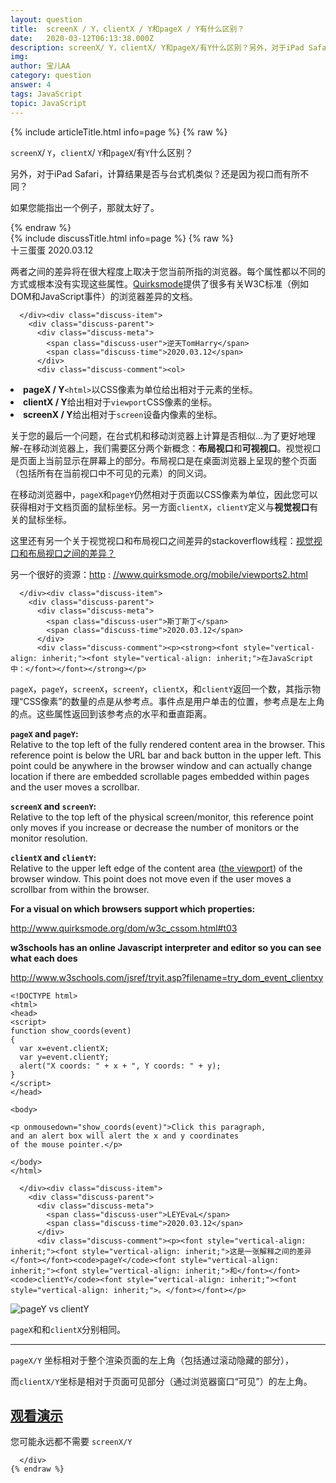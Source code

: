 ```yaml
---
layout: question
title:  screenX / Y，clientX / Y和pageX / Y有什么区别？
date:   2020-03-12T06:13:38.000Z
description: screenX/ Y，clientX/ Y和pageX/有Y什么区别？另外，对于iPad Safari，计算结果是否与台式机类似？还是因为视口而有所不...
img: 
author: 宝儿AA
category: question
answer: 4
tags: JavaScript
topic: JavaScript
---
```

<div class="article-root">
  <div class="article">
    {% include articleTitle.html info=page %}
    {% raw %}
    <div class="article-content"><p><font style="vertical-align: inherit;"></font><code>screenX</code><font style="vertical-align: inherit;"><font style="vertical-align: inherit;">/ </font></font><code>Y</code><font style="vertical-align: inherit;"><font style="vertical-align: inherit;">，</font></font><code>clientX</code><font style="vertical-align: inherit;"><font style="vertical-align: inherit;">/ </font></font><code>Y</code><font style="vertical-align: inherit;"><font style="vertical-align: inherit;">和</font></font><code>pageX</code><font style="vertical-align: inherit;"><font style="vertical-align: inherit;">/有</font></font><code>Y</code><font style="vertical-align: inherit;"><font style="vertical-align: inherit;">什么</font><font style="vertical-align: inherit;">区别</font><font style="vertical-align: inherit;">？</font></font></p>

<p><font style="vertical-align: inherit;"><font style="vertical-align: inherit;">另外，对于iPad Safari，计算结果是否与台式机类似？还是因为视口而有所不同？</font></font></p>

<p><font style="vertical-align: inherit;"><font style="vertical-align: inherit;">如果您能指出一个例子，那就太好了。</font></font></p></div>
    {% endraw %}
  </div>

  <div class="discuss-wrapper">
    {% include discussTitle.html info=page %}
    {% raw %}
    <div class="discuss-item">
        <div class="discuss-parent">
          <div class="discuss-meta">
            <span class="discuss-user">十三蛋蛋</span>
            <span class="discuss-time">2020.03.12</span>
          </div>
          <div class="discuss-comment"><p><font style="vertical-align: inherit;"><font style="vertical-align: inherit;">两者之间的差异将在很大程度上取决于您当前所指的浏览器。</font><font style="vertical-align: inherit;">每个属性都以不同的方式或根本没有实现这些属性。</font></font><a href="http://www.quirksmode.org/dom/w3c_cssom.html#mousepos" rel="noreferrer"><font style="vertical-align: inherit;"><font style="vertical-align: inherit;">Quirksmode</font></font></a><font style="vertical-align: inherit;"><font style="vertical-align: inherit;">提供了很多有关W3C标准（例如DOM和JavaScript事件）的浏览器差异的文档。</font></font></p></div>
        </div>
        
      </div><div class="discuss-item">
        <div class="discuss-parent">
          <div class="discuss-meta">
            <span class="discuss-user">逆天TomHarry</span>
            <span class="discuss-time">2020.03.12</span>
          </div>
          <div class="discuss-comment"><ol>
<li><strong><font style="vertical-align: inherit;"><font style="vertical-align: inherit;">pageX / Y</font></font></strong><font style="vertical-align: inherit;"></font><code>&lt;html&gt;</code><font style="vertical-align: inherit;"><font style="vertical-align: inherit;">以CSS像素为单位</font><font style="vertical-align: inherit;">给出相对于</font><font style="vertical-align: inherit;">元素</font><font style="vertical-align: inherit;">的坐标</font><font style="vertical-align: inherit;">。</font></font></li>
<li><strong><font style="vertical-align: inherit;"><font style="vertical-align: inherit;">clientX / Y</font></font></strong><font style="vertical-align: inherit;"><font style="vertical-align: inherit;">给出相对于</font></font><code>viewport</code><font style="vertical-align: inherit;"><font style="vertical-align: inherit;">CSS像素</font><font style="vertical-align: inherit;">的坐标</font><font style="vertical-align: inherit;">。</font></font></li>
<li><strong><font style="vertical-align: inherit;"><font style="vertical-align: inherit;">screenX / Y</font></font></strong><font style="vertical-align: inherit;"><font style="vertical-align: inherit;">给出相对于</font></font><code>screen</code><font style="vertical-align: inherit;"><font style="vertical-align: inherit;">设备内像素</font><font style="vertical-align: inherit;">的坐标</font><font style="vertical-align: inherit;">。</font></font></li>
</ol>

<p><font style="vertical-align: inherit;"><font style="vertical-align: inherit;">关于您的最后一个问题，在台式机和移动浏览器上计算是否相似...为了更好地理解-在移动浏览器上，我们需要区分两个新概念：</font></font><strong><font style="vertical-align: inherit;"><font style="vertical-align: inherit;">布局视口</font></font></strong><font style="vertical-align: inherit;"><font style="vertical-align: inherit;">和</font></font><strong><font style="vertical-align: inherit;"><font style="vertical-align: inherit;">可视视口</font></font></strong><font style="vertical-align: inherit;"><font style="vertical-align: inherit;">。</font><font style="vertical-align: inherit;">视觉视口是页面上当前显示在屏幕上的部分。</font><font style="vertical-align: inherit;">布局视口是在桌面浏览器上呈现的整个页面（包括所有在当前视口中不可见的元素）的同义词。</font></font></p>

<p><font style="vertical-align: inherit;"><font style="vertical-align: inherit;">在移动浏览器中，</font></font><code>pageX</code><font style="vertical-align: inherit;"><font style="vertical-align: inherit;">和</font></font><code>pageY</code><font style="vertical-align: inherit;"><font style="vertical-align: inherit;">仍然相对于页面以CSS像素为单位，因此您可以获得相对于文档页面的鼠标坐标。</font><font style="vertical-align: inherit;">另一方面</font></font><code>clientX</code><font style="vertical-align: inherit;"><font style="vertical-align: inherit;">，</font></font><code>clientY</code><font style="vertical-align: inherit;"><font style="vertical-align: inherit;">定义与</font></font><strong><font style="vertical-align: inherit;"><font style="vertical-align: inherit;">视觉视口</font></font></strong><font style="vertical-align: inherit;"><font style="vertical-align: inherit;">有关的鼠标坐标</font><font style="vertical-align: inherit;">。</font></font></p>

<p><font style="vertical-align: inherit;"><font style="vertical-align: inherit;">这里还有另一个关于视觉视口和布局视口之间差异的stackoverflow线程：</font></font><a href="https://stackoverflow.com/questions/6333927/difference-between-visual-viewport-and-layout-viewport"><font style="vertical-align: inherit;"><font style="vertical-align: inherit;">视觉视口和布局视口之间的差异？</font></font></a></p>

<p><font style="vertical-align: inherit;"><font style="vertical-align: inherit;">另一个很好的资源：</font><a href="http://www.quirksmode.org/mobile/viewports2.html" rel="noreferrer"><font style="vertical-align: inherit;">http</font></a><font style="vertical-align: inherit;"> : </font></font><a href="http://www.quirksmode.org/mobile/viewports2.html" rel="noreferrer"><font style="vertical-align: inherit;"><font style="vertical-align: inherit;">//www.quirksmode.org/mobile/viewports2.html</font></font></a></p></div>
        </div>
        
      </div><div class="discuss-item">
        <div class="discuss-parent">
          <div class="discuss-meta">
            <span class="discuss-user">斯丁斯丁</span>
            <span class="discuss-time">2020.03.12</span>
          </div>
          <div class="discuss-comment"><p><strong><font style="vertical-align: inherit;"><font style="vertical-align: inherit;">在JavaScript中：</font></font></strong></p>

<p><code>pageX</code><font style="vertical-align: inherit;"><font style="vertical-align: inherit;">，</font></font><code>pageY</code><font style="vertical-align: inherit;"><font style="vertical-align: inherit;">，</font></font><code>screenX</code><font style="vertical-align: inherit;"><font style="vertical-align: inherit;">，</font></font><code>screenY</code><font style="vertical-align: inherit;"><font style="vertical-align: inherit;">，</font></font><code>clientX</code><font style="vertical-align: inherit;"><font style="vertical-align: inherit;">，和</font></font><code>clientY</code><font style="vertical-align: inherit;"><font style="vertical-align: inherit;">返回一个数，其指示物理“CSS像素”的数量的点是从参考点。</font><font style="vertical-align: inherit;">事件点是用户单击的位置，参考点是左上角的点。</font><font style="vertical-align: inherit;">这些属性返回到该参考点的水平和垂直距离。</font></font></p>

<p><strong><code>pageX</code> and <code>pageY</code>:</strong><br>
Relative to the top left of the fully rendered content area in the browser. This reference point is below the URL bar and back button in the upper left. This point could be anywhere in the browser window and can actually change location if there are embedded scrollable pages embedded within pages and the user moves a scrollbar.</p>

<p><strong><code>screenX</code> and <code>screenY</code>:</strong><br>
Relative to the top left of the physical screen/monitor, this reference point only moves if you increase or decrease the number of monitors or the monitor resolution.</p>

<p><strong><code>clientX</code> and <code>clientY</code>:</strong><br>
Relative to the upper left edge of the content area (<a href="https://stackoverflow.com/questions/2939693/what-is-view-port-in-html">the viewport</a>) of the browser window.  This point does not move even if the user moves a scrollbar from within the browser.</p>

<p><strong>For a visual on which browsers support which properties:</strong></p>

<p><a href="http://www.quirksmode.org/dom/w3c_cssom.html#t03" rel="noreferrer">http://www.quirksmode.org/dom/w3c_cssom.html#t03</a></p>

<p><strong>w3schools has an online Javascript interpreter and editor so you can see what each does</strong></p>

<p><a href="http://www.w3schools.com/jsref/tryit.asp?filename=try_dom_event_clientxy" rel="noreferrer">http://www.w3schools.com/jsref/tryit.asp?filename=try_dom_event_clientxy</a></p>

<p></p><div class="snippet" data-lang="js" data-hide="false" data-console="false" data-babel="false">
<div class="snippet-code">
<pre class="snippet-code-html lang-html prettyprint-override"><code>&lt;!DOCTYPE html&gt;<font></font>
&lt;html&gt;<font></font>
&lt;head&gt;<font></font>
&lt;script&gt;<font></font>
function show_coords(event)<font></font>
{<font></font>
  var x=event.clientX;<font></font>
  var y=event.clientY;<font></font>
  alert("X coords: " + x + ", Y coords: " + y);<font></font>
}<font></font>
&lt;/script&gt;<font></font>
&lt;/head&gt;<font></font>
<font></font>
&lt;body&gt;<font></font>
<font></font>
&lt;p onmousedown="show_coords(event)"&gt;Click this paragraph, <font></font>
and an alert box will alert the x and y coordinates <font></font>
of the mouse pointer.&lt;/p&gt;<font></font>
<font></font>
&lt;/body&gt;<font></font>
&lt;/html&gt;</code></pre>
</div>
</div>
<p></p></div>
        </div>
        
      </div><div class="discuss-item">
        <div class="discuss-parent">
          <div class="discuss-meta">
            <span class="discuss-user">LEYEvaL</span>
            <span class="discuss-time">2020.03.12</span>
          </div>
          <div class="discuss-comment"><p><font style="vertical-align: inherit;"><font style="vertical-align: inherit;">这是一张解释之间的差异</font></font><code>pageY</code><font style="vertical-align: inherit;"><font style="vertical-align: inherit;">和</font></font><code>clientY</code><font style="vertical-align: inherit;"><font style="vertical-align: inherit;">。</font></font></p>

<p><img src="https://i.stack.imgur.com/4C3no.png" alt="pageY vs clientY"></p>

<p><font style="vertical-align: inherit;"></font><code>pageX</code><font style="vertical-align: inherit;"><font style="vertical-align: inherit;">和和</font></font><code>clientX</code><font style="vertical-align: inherit;"><font style="vertical-align: inherit;">分别</font><font style="vertical-align: inherit;">相同</font><font style="vertical-align: inherit;">。</font></font></p>

<hr>

<p><code>pageX/Y</code><font style="vertical-align: inherit;"><font style="vertical-align: inherit;"> 坐标相对于整个渲染页面的左上角（包括通过滚动隐藏的部分）， </font></font></p>

<p><font style="vertical-align: inherit;"><font style="vertical-align: inherit;">而</font></font><code>clientX/Y</code><font style="vertical-align: inherit;"><font style="vertical-align: inherit;">坐标是相对于页面可见部分（通过浏览器窗口“可见”）的左上角。</font></font></p>

<h2><a href="http://jsbin.com/oRIDUXE/1/"><font style="vertical-align: inherit;"><font style="vertical-align: inherit;">观看演示</font></font></a></h2>

<p><font style="vertical-align: inherit;"><font style="vertical-align: inherit;">您可能永远都不需要 </font></font><code>screenX/Y</code></p></div>
        </div>
        
      </div>
    {% endraw %}
  </div>
<div>
